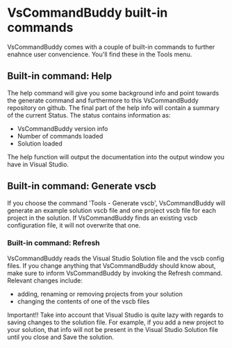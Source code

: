 # VsCommandBuddy built-in commands
VsCommandBuddy comes with a couple of built-in commands to further enahnce user convencience. You'll find these in the Tools menu.

## Built-in command: Help
The help command will give you some background info and point towards the generate command and furthermore to this 
VsCommandBuddy repository on github.  The final part of the help info will contain a summary of the current Status.
The status contains information as:
- VsCommandBuddy version info
- Number of commands loaded
- Solution loaded

The help function will output the documentation into the output window you have in Visual Studio.

## Built-in command: Generate vscb
If you choose the command 'Tools - Generate vscb', VsCommandBuddy will generate an example solution vscb file and one 
project vscb file for each project in the solution.
If VsCommandBuddy finds an existing vscb configuration file, it will not overwrite that one.

### Built-in command: Refresh
VsCommandBuddy reads the Visual Studio Solution file and the vscb config files. If you change
anything that VsCommandBuddy should know about, make sure to inform VsCommandBuddy by invoking the
Refresh command. 
Relevant changes include:
- adding, renaming or removing projects from your solution
- changing the contents of one of the vscb files

Important!! Take into account that Visual Studio is quite lazy with regards to saving changes to the
solution file. For example, if you add a new project to your solution, that info
will not be present in the Visual Studio Solution file until you close and Save the solution.
 

